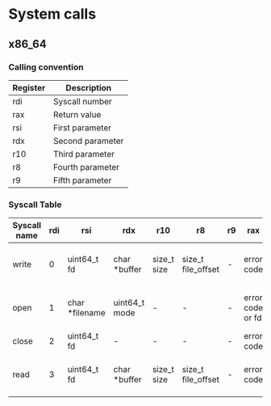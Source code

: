 # System calls

## x86_64
### Calling convention

| Register | Description |
|----------|-------------|
| rdi | Syscall number |
| rax | Return value |
| rsi | First parameter |
| rdx | Second parameter |
| r10 | Third parameter |
| r8 | Fourth parameter |
| r9 | Fifth parameter |

### Syscall Table

| Syscall name | rdi | rsi | rdx | r10 | r8 | r9 | rax | description |
|--------------|-----|-----|-----|-----|----|----|-----|-------------|
| write |  0  | uint64_t fd | char *buffer | size_t size | size_t file_offset | - | error code | Write (size) bytes from buffer to (fd). |
| open |  1  | char *filename | uint64_t mode | - | - | - | error code or fd | Open file (filename) with (mode). |
| close | 2 | uint64_t fd | - | - | - | - | error code | Closes file (fd). |
| read | 3 | uint64_t fd | char *buffer | size_t size | size_t file_offset | - | error code | Read (size) bytes from (fd) to (buffer). |